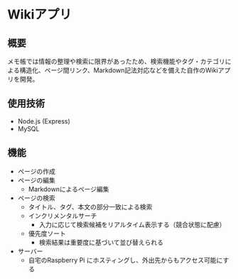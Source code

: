 # Wikiアプリ

## 概要

メモ帳では情報の整理や検索に限界があったため、検索機能やタグ・カテゴリによる構造化、ページ間リンク、Markdown記法対応などを備えた自作のWikiアプリを開発。

## 使用技術

- Node.js (Express)
- MySQL

## 機能

- ページの作成
- ページの編集
  - Markdownによるページ編集
- ページの検索
  - タイトル、タグ、本文の部分一致による検索
  - インクリメンタルサーチ
    - 入力に応じて検索候補をリアルタイム表示する（競合状態に配慮）
  - 優先度ソート
    - 検索結果は重要度に基づいて並び替えられる
- サーバー
  - 自宅のRaspberry Pi にホスティングし、外出先からもアクセス可能にする
